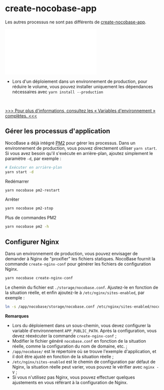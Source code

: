 # create-nocobase-app

Les autres processus ne sont pas différents de [create-nocobase-app](/welcome/getting-started/installation/create-nocobase-app).

<embed src="./env-note.md"></embed>
- Lors d'un déploiement dans un environnement de production, pour réduire le volume, vous pouvez installer uniquement les dépendances nécessaires avec `yarn install --production`

<br />

[>>> Pour plus d'informations, consultez les « Variables d'environnement » complètes. <<<](/welcome/getting-started/env)

## Gérer les processus d'application

NocoBase a déjà intégré [PM2](https://pm2.keymetrics.io/) pour gérer les processus. Dans un environnement de production, vous pouvez directement utiliser `yarn start`. Si vous avez besoin qu'il s'exécute en arrière-plan, ajoutez simplement le paramètre `-d`, par exemple :

```bash
# Exécuter en arrière-plan
yarn start -d
```

Redémarrer

```bash
yarn nocobase pm2-restart
```

Arrêter

```bash
yarn nocobase pm2-stop
```

Plus de commandes PM2

```bash
yarn nocobase pm2 -h
```

## Configurer Nginx

Dans un environnement de production, vous pouvez envisager de demander à Nginx de "proxifier" les fichiers statiques. NocoBase fournit la commande `create-nginx-conf` pour générer les fichiers de configuration Nginx.

```bash
yarn nocobase create-nginx-conf
```

Le chemin du fichier est `./storage/nocobase.conf`. Ajustez-le en fonction de la situation réelle, et enfin ajoutez-le à `/etc/nginx/sites-enabled`, par exemple :

```bash
ln -s /app/nocobase/storage/nocobase.conf /etc/nginx/sites-enabled/nocobase.conf
```

**Remarques**

- Lors du déploiement dans un sous-chemin, vous devez configurer la variable d'environnement `APP_PUBLIC_PATH`. Après la configuration, vous devez réexécuter la commande `create-nginx-conf` ;
- Modifier le fichier généré `nocobase.conf` en fonction de la situation réelle, comme la configuration du nom de domaine, etc. ;
- `/app/nocobase/` est le répertoire où se trouve l'exemple d'application, et il doit être ajusté en fonction de la situation réelle ;
- `/etc/nginx/sites-enabled` est le chemin de configuration par défaut de Nginx, la situation réelle peut varier, vous pouvez le vérifier avec `nginx -V` ;
- Si vous n'utilisez pas Nginx, vous pouvez effectuer quelques ajustements en vous référant à la configuration de Nginx.

